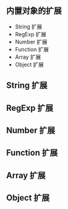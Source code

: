 ## 内置对象的扩展

+ String 扩展
+ RegExp 扩展
+ Number 扩展
+ Function 扩展
+ Array 扩展
+ Object 扩展


## String 扩展


## RegExp 扩展


## Number 扩展


## Function 扩展


## Array 扩展


## Object 扩展

